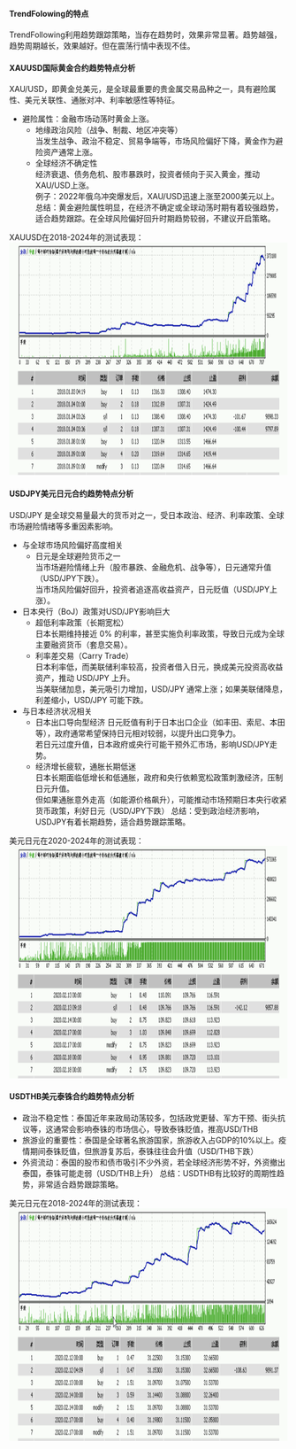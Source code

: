 #### TrendFolowing的特点
TrendFollowing利用趋势跟踪策略，当存在趋势时，效果非常显著。趋势越强，趋势周期越长，效果越好。但在震荡行情中表现不佳。 

#### XAUUSD国际黄金合约趋势特点分析
XAU/USD，即黄金兑美元，是全球最重要的贵金属交易品种之一，具有避险属性、美元关联性、通胀对冲、利率敏感性等特征。  
- 避险属性：金融市场动荡时黄金上涨。  
  - 地缘政治风险（战争、制裁、地区冲突等）  
当发生战争、政治不稳定、贸易争端等，市场风险偏好下降，黄金作为避险资产通常上涨。  
  - 全球经济不确定性  
经济衰退、债务危机、股市暴跌时，投资者倾向于买入黄金，推动XAU/USD上涨。  
例子：2022年俄乌冲突爆发后，XAU/USD迅速上涨至2000美元以上。
总结：黄金避险属性明显，在经济不确定或全球动荡时期有着较强趋势，适合趋势跟踪。在全球风险偏好回升时期趋势较弱，不建议开启策略。  

XAUUSD在2018-2024年的测试表现：  
<img src="images/XAUUSD.png" style="height:420px;width:100%;"></img>

#### USDJPY美元日元合约趋势特点分析
USD/JPY 是全球交易量最大的货币对之一，受日本政治、经济、利率政策、全球市场避险情绪等多重因素影响。  
- 与全球市场风险偏好高度相关  
  - 日元是全球避险货币之一  
当市场避险情绪上升（股市暴跌、金融危机、战争等），日元通常升值（USD/JPY下跌）。  
当市场风险偏好回升，投资者追逐高收益资产，日元贬值（USD/JPY上涨）。
- 日本央行（BoJ）政策对USD/JPY影响巨大  
  - 超低利率政策（长期宽松）  
日本长期维持接近 0% 的利率，甚至实施负利率政策，导致日元成为全球主要融资货币（套息交易）。  
  - 利率差交易（Carry Trade）  
日本利率低，而美联储利率较高，投资者借入日元，换成美元投资高收益资产，推动 USD/JPY 上升。  
当美联储加息，美元吸引力增加，USD/JPY 通常上涨；如果美联储降息，利差缩小，USD/JPY 可能下跌。
- 与日本经济状况相关
  - 日本出口导向型经济
日元贬值有利于日本出口企业（如丰田、索尼、本田等），政府通常希望保持日元相对较弱，以提升出口竞争力。  
若日元过度升值，日本政府或央行可能干预外汇市场，影响USD/JPY走势。  
  - 经济增长疲软，通胀长期低迷  
日本长期面临低增长和低通胀，政府和央行依赖宽松政策刺激经济，压制日元升值。  
但如果通胀意外走高（如能源价格飙升），可能推动市场预期日本央行收紧货币政策，利好日元（USD/JPY下跌）
总结：受到政治经济影响，USDJPY有着长期趋势，适合趋势跟踪策略。

美元日元在2020-2024年的测试表现：  
<img src="images/USDJPY.png" style="height:420px;width:100%;"></img>

#### USDTHB美元泰铢合约趋势特点分析
- 政治不稳定性：泰国近年来政局动荡较多，包括政党更替、军方干预、街头抗议等，这通常会影响泰铢的市场信心，导致泰铢贬值，推高USD/THB
- 旅游业的重要性：泰国是全球著名旅游国家，旅游收入占GDP的10%以上。疫情期间泰铢贬值，但旅游复苏后，泰铢往往会升值（USD/THB下跌）
- 外资流动：泰国的股市和债市吸引不少外资，若全球经济形势不好，外资撤出泰国，泰铢可能走弱（USD/THB上升）
总结：USDTHB有比较好的周期性趋势，非常适合趋势跟踪策略。    

美元日元在2018-2024年的测试表现：
<img src="images/USDTHB.png" style="height:420px;width:100%;"></img>

